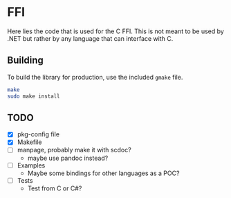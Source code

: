 # FFI
Here lies the code that is used for the C FFI.
This is not meant to be used by .NET but rather by any language that can interface with C.

## Building
To build the library for production, use the included `gmake` file.
```sh
make
sudo make install
```

## TODO
- [x] pkg-config file
- [x] Makefile
- [ ] manpage, probably make it with scdoc?
	- maybe use pandoc instead?
- [ ] Examples
	- Maybe some bindings for other languages as a POC?
- [ ] Tests
	- Test from C or C#?